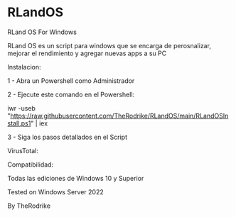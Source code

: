 # RLandOS
RLand OS For Windows

RLand OS es un script para windows que se encarga de perosnalizar, mejorar el rendimiento y agregar nuevas apps a su PC

Instalacion:

1 - Abra un Powershell como Administrador

2 - Ejecute este comando en el Powershell:

iwr -useb "https://raw.githubusercontent.com/TheRodrike/RLandOS/main/RLandOSInstall.ps1" | iex

3 - Siga los pasos detallados en el Script

VirusTotal:

Compatibilidad:

Todas las ediciones de Windows 10 y Superior

Tested on Windows Server 2022

By TheRodrike

